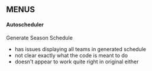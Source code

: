 
## MENUS ##

#### Autoscheduler ####
Generate Season Schedule
- has issues displaying all teams in generated schedule
- not clear exactly what the code is meant to do
- doesn't appear to work quite right in original either
